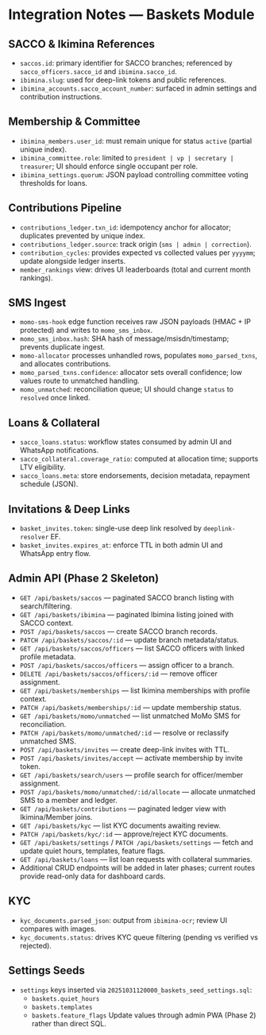 # Integration Notes — Baskets Module

## SACCO & Ikimina References
- `saccos.id`: primary identifier for SACCO branches; referenced by `sacco_officers.sacco_id` and `ibimina.sacco_id`.
- `ibimina.slug`: used for deep-link tokens and public references.
- `ibimina_accounts.sacco_account_number`: surfaced in admin settings and contribution instructions.

## Membership & Committee
- `ibimina_members.user_id`: must remain unique for status `active` (partial unique index).
- `ibimina_committee.role`: limited to `president | vp | secretary | treasurer`; UI should enforce single occupant per role.
- `ibimina_settings.quorum`: JSON payload controlling committee voting thresholds for loans.

## Contributions Pipeline
- `contributions_ledger.txn_id`: idempotency anchor for allocator; duplicates prevented by unique index.
- `contributions_ledger.source`: track origin (`sms | admin | correction`).
- `contribution_cycles`: provides expected vs collected values per `yyyymm`; update alongside ledger inserts.
- `member_rankings` view: drives UI leaderboards (total and current month rankings).

## SMS Ingest
- `momo-sms-hook` edge function receives raw JSON payloads (HMAC + IP protected) and writes to `momo_sms_inbox`.
- `momo_sms_inbox.hash`: SHA hash of message/msisdn/timestamp; prevents duplicate ingest.
- `momo-allocator` processes unhandled rows, populates `momo_parsed_txns`, and allocates contributions.
- `momo_parsed_txns.confidence`: allocator sets overall confidence; low values route to unmatched handling.
- `momo_unmatched`: reconciliation queue; UI should change `status` to `resolved` once linked.

## Loans & Collateral
- `sacco_loans.status`: workflow states consumed by admin UI and WhatsApp notifications.
- `sacco_collateral.coverage_ratio`: computed at allocation time; supports LTV eligibility.
- `sacco_loans.meta`: store endorsements, decision metadata, repayment schedule (JSON).

## Invitations & Deep Links
- `basket_invites.token`: single-use deep link resolved by `deeplink-resolver` EF.
- `basket_invites.expires_at`: enforce TTL in both admin UI and WhatsApp entry flow.

## Admin API (Phase 2 Skeleton)
- `GET /api/baskets/saccos` — paginated SACCO branch listing with search/filtering.
- `GET /api/baskets/ibimina` — paginated Ibimina listing joined with SACCO context.
- `POST /api/baskets/saccos` — create SACCO branch records.
- `PATCH /api/baskets/saccos/:id` — update branch metadata/status.
- `GET /api/baskets/saccos/officers` — list SACCO officers with linked profile metadata.
- `POST /api/baskets/saccos/officers` — assign officer to a branch.
- `DELETE /api/baskets/saccos/officers/:id` — remove officer assignment.
- `GET /api/baskets/memberships` — list Ikimina memberships with profile context.
- `PATCH /api/baskets/memberships/:id` — update membership status.
- `GET /api/baskets/momo/unmatched` — list unmatched MoMo SMS for reconciliation.
- `PATCH /api/baskets/momo/unmatched/:id` — resolve or reclassify unmatched SMS.
- `POST /api/baskets/invites` — create deep-link invites with TTL.
- `POST /api/baskets/invites/accept` — activate membership by invite token.
- `GET /api/baskets/search/users` — profile search for officer/member assignment.
- `POST /api/baskets/momo/unmatched/:id/allocate` — allocate unmatched SMS to a member and ledger.
- `GET /api/baskets/contributions` — paginated ledger view with Ikimina/Member joins.
- `GET /api/baskets/kyc` — list KYC documents awaiting review.
- `PATCH /api/baskets/kyc/:id` — approve/reject KYC documents.
- `GET /api/baskets/settings` / `PATCH /api/baskets/settings` — fetch and update quiet hours, templates, feature flags.
- `GET /api/baskets/loans` — list loan requests with collateral summaries.
- Additional CRUD endpoints will be added in later phases; current routes provide read-only data for dashboard cards.

## KYC
- `kyc_documents.parsed_json`: output from `ibimina-ocr`; review UI compares with images.
- `kyc_documents.status`: drives KYC queue filtering (pending vs verified vs rejected).

## Settings Seeds
- `settings` keys inserted via `20251031120000_baskets_seed_settings.sql`:
  - `baskets.quiet_hours`
  - `baskets.templates`
  - `baskets.feature_flags`
  Update values through admin PWA (Phase 2) rather than direct SQL.
